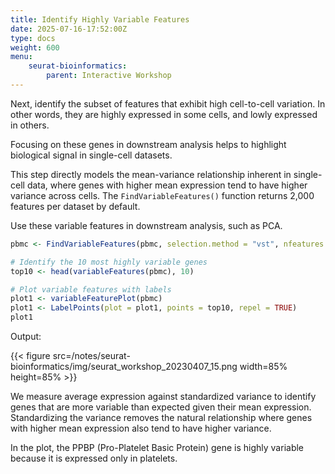 ```yaml
---
title: Identify Highly Variable Features
date: 2025-07-16-17:52:00Z
type: docs 
weight: 600
menu: 
    seurat-bioinformatics:
        parent: Interactive Workshop
---
```


Next, identify the subset of features that exhibit high cell-to-cell variation. In other words, they are highly expressed in some cells, and lowly expressed in others. 

Focusing on these genes in downstream analysis helps to highlight biological signal in single-cell datasets. 

This step directly models the mean-variance relationship inherent in single-cell data, where genes with higher mean expression tend to have higher variance across cells. The `FindVariableFeatures()` function returns 2,000 features per dataset by default. 

Use these variable features in downstream analysis, such as PCA.

```r
pbmc <- FindVariableFeatures(pbmc, selection.method = "vst", nfeatures = 2000)

# Identify the 10 most highly variable genes
top10 <- head(variableFeatures(pbmc), 10)

# Plot variable features with labels 
plot1 <- variableFeaturePlot(pbmc)
plot1 <- LabelPoints(plot = plot1, points = top10, repel = TRUE)
plot1
```

Output:

{{< figure src=/notes/seurat-bioinformatics/img/seurat_workshop_20230407_15.png width=85% height=85% >}}

We measure average expression against standardized variance to identify genes that are more variable than expected given their mean expression. Standardizing the variance removes the natural relationship where genes with higher mean expression also tend to have higher variance.

In the plot, the PPBP (Pro-Platelet Basic Protein) gene is highly variable because it is expressed only in platelets.


